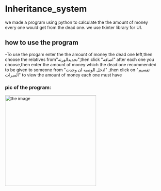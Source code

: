 # Inheritance_system
we made a program using python to calculate the the amount of money every one would get from the dead one.
we use tkinter library for UI.
## how to use the program
-To use the progam enter the the amount of money the dead one left,then choose the relatives from"تحديدالورثه",then click "اضافه" after each one you choose,then enter the amount of money which the dead one recommended to be given to someone from "ادخل الوصيه ان وجدت" ,then click on "تقسيم الميراث" to view the amount of money each one must have


### pic of the program:
<img
  src="https://user-images.githubusercontent.com/93496802/217141100-1c8de27c-b478-4977-9932-69ee9975e882.png"
  alt="the image" width =300
  title="Optional title"
  style="display: inline-block; margin: 0 auto; max-width: 300px">
